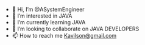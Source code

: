 - 👋 Hi, I’m @ASystemEngineer
- 👀 I’m interested in JAVA
- 🌱 I’m currently learning JAVA
- 💞️ I’m looking to collaborate on JAVA DEVELOPERS
- 📫 How to reach me Kavilson@gmail.com
